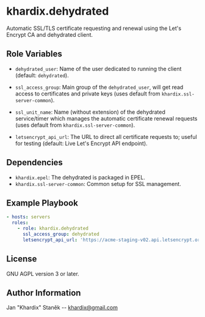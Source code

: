 # khardix.dehydrated

Automatic SSL/TLS certificate requesting and renewal
using the Let's Encrypt CA and dehydrated client.

## Role Variables

-   `dehydrated_user`: Name of the user dedicated to running the client
    (default: `dehydrated`).

-   `ssl_access_group`: Main group of the `dehydrated_user`,
    will get read access to certificates and private keys
    (uses default from `khardix.ssl-server-common`).

-   `ssl_unit_name`: Name (without extension) of the dehydrated service/timer
    which manages the automatic certificate renewal requests
    (uses default from `khardix.ssl-server-common`).

-   `letsencrypt_api_url`: The URL to direct all certificate requests to;
    useful for testing (default: Live Let's Encrypt API endpoint).

## Dependencies

-   `khardix.epel`: The dehydrated is packaged in EPEL.
-   `khardix.ssl-server-common`: Common setup for SSL management.

## Example Playbook

```yaml
- hosts: servers
  roles:
    - role: khardix.dehydrated
      ssl_access_group: dehydrated
      letsencrypt_api_url: 'https://acme-staging-v02.api.letsencrypt.org/directory'
```

## License

GNU AGPL version 3 or later.

## Author Information

Jan "Khardix" Staněk -- <khardix@gmail.com>
